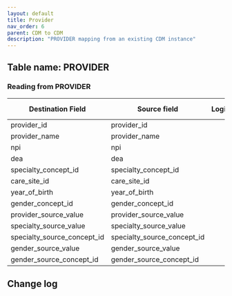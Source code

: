 ```yaml
---
layout: default
title: Provider
nav_order: 6
parent: CDM to CDM
description: "PROVIDER mapping from an existing CDM instance"
---
```


## Table name: **PROVIDER**

### Reading from **PROVIDER**

| Destination Field | Source field | Logic | Comment field |
| --- | --- | --- | --- |
| provider_id | provider_id | |  |
| provider_name | provider_name | |  |
| npi | npi  | |  |
| dea | dea | |  |
| specialty_concept_id |specialty_concept_id | | |
| care_site_id | care_site_id | |  |
| year_of_birth |year_of_birth| |  |
| gender_concept_id | gender_concept_id | |  |
| provider_source_value | provider_source_value | |  |
| specialty_source_value | specialty_source_value | |  |
| specialty_source_concept_id | specialty_source_concept_id | |  |
| gender_source_value | gender_source_value | |  |
| gender_source_concept_id | gender_source_concept_id | |  |

## Change log
